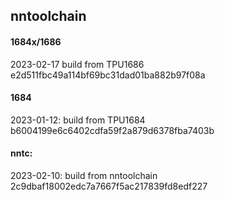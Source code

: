 ## nntoolchain

#### 1684x/1686

2023-02-17
build from TPU1686     e2d511fbc49a114bf69bc31dad01ba882b97f08a

#### 1684
2023-01-12:
build from TPU1684     b6004199e6c6402cdfa59f2a879d6378fba7403b

#### nntc:
2023-02-10:
build from nntoolchain 2c9dbaf18002edc7a7667f5ac217839fd8edf227
